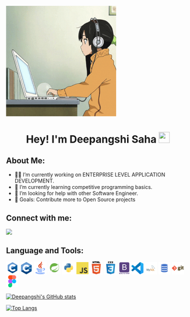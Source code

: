 <a href="#"><img width="60%" height="auto" src="https://github.com/Deepangshi/Deepangshi/blob/main/computer-work.gif" height="50px"/></a>

<h1 align="center"> Hey! I'm Deepangshi Saha <img src="https://raw.githubusercontent.com/MartinHeinz/MartinHeinz/master/wave.gif" height="30" width="30"/> </h1>

## About Me:

- 👩‍💻 I’m currently working on ENTERPRISE LEVEL APPLICATION DEVELOPMENT.
- 🌱 I’m currently learning competitive programming basics.
- 🤔 I’m looking for help with other Software Engineer.
- 🥅 Goals: Contribute more to Open Source projects

## Connect with me:
[<img align="left" width="33" src="https://cdn.jsdelivr.net/npm/simple-icons@v3/icons/linkedin.svg" />][linkedin]

<br />

## Language and Tools:

[<img align ="left " alt="C" width="35px" src="https://raw.githubusercontent.com/github/explore/f3e22f0dca2be955676bc70d6214b95b13354ee8/topics/c/c.png" />][c]
[<img align ="left " alt="c++" width="33px" src="https://github.com/Deepangshi/Deepangshi/blob/main/c%2B%2B.png" />][c++]
[<img align ="left " alt="Java" width="35px" src="https://github.com/Deepangshi/Deepangshi/blob/main/java.png" />][java]
[<img align ="left " alt="Spring" width="35px" src="https://github.com/Deepangshi/Deepangshi/blob/main/s9-3.png" />][spring]
[<img align ="left " alt="Python" width="35px" src="https://raw.githubusercontent.com/github/explore/80688e429a7d4ef2fca1e82350fe8e3517d3494d/topics/python/python.png" />][python]
[<img align ="left " alt="JavaScript" width="33px" src="https://raw.githubusercontent.com/github/explore/80688e429a7d4ef2fca1e82350fe8e3517d3494d/topics/javascript/javascript.png" />][javascript]
[<img align ="left " alt="HTML" width="35px" src="https://raw.githubusercontent.com/github/explore/80688e429a7d4ef2fca1e82350fe8e3517d3494d/topics/html/html.png" />][html]
[<img align ="left " alt="CSS" width="35px" src="https://raw.githubusercontent.com/github/explore/80688e429a7d4ef2fca1e82350fe8e3517d3494d/topics/css/css.png" />][css]
[<img align ="left " alt="Bootstrap" width="33px" src="https://raw.githubusercontent.com/devicons/devicon/master/icons/bootstrap/bootstrap-plain-wordmark.svg" />][bootstrap] 
[<img align ="left " alt="Visual Studio Code" width="33px"  src="https://raw.githubusercontent.com/github/explore/80688e429a7d4ef2fca1e82350fe8e3517d3494d/topics/visual-studio-code/visual-studio-code.png" />][vscode]
[<img align ="left " alt="MySQL" width="33px" src="https://raw.githubusercontent.com/github/explore/80688e429a7d4ef2fca1e82350fe8e3517d3494d/topics/mysql/mysql.png" />][mysql]
[<img align ="left " alt="SQL" width="33px" src="https://raw.githubusercontent.com/github/explore/80688e429a7d4ef2fca1e82350fe8e3517d3494d/topics/sql/sql.png" />][sql]
[<img align ="left " alt="Git" width="33px" src="https://raw.githubusercontent.com/github/explore/80688e429a7d4ef2fca1e82350fe8e3517d3494d/topics/git/git.png" />][git]
[<img align ="left " alt="Figma" width="33px" src="https://github.com/Deepangshi/Deepangshi/blob/main/figma.png" />][figma]

[![Deepangshi's GitHub stats](https://github-readme-stats.vercel.app/api?username=deepangshi&show_icons=true&theme=github_dark)](https://github.com/deepangshi/github-readme-stats)


[![Top Langs](https://github-readme-stats.vercel.app/api/top-langs/?username=deepangshi&layout=compact&theme=github_dark)](https://github.com/deepangshi/github-readme-stats)


<br />
<br />

[linkedin]: https://www.linkedin.com/in/deepangshi-saha-258942203?lipi=urn%3Ali%3Apage%3Ad_flagship3_profile_view_base_contact_details%3BNWyvov0TQWChNgqvKXf7yg%3D%3D
[c]: https://www.javatpoint.com/c-programming-language-tutorial
[c++]: https://www.javatpoint.com/cpp-tutorial
[java]: https://www.javatpoint.com/java-tutorial
[spring]: https://spring.io/projects/spring-framework
[python]: https://www.python.org/
[javascript]: https://www.javatpoint.com/javascript-tutorial
[html]: https://developer.mozilla.org/en-US/docs/Web/HTML
[css]: https://www.javatpoint.com/css-tutorial
[bootstrap]: https://getbootstrap.com/
[vscode]: https://code.visualstudio.com/
[mysql]: https://www.mysql.com/
[sql]: https://www.javatpoint.com/sql-tutorial
[git]: https://git-scm.com/
[figma]: https://www.figma.com/



